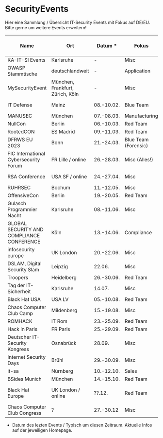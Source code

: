 # SecurityEvents

Hier eine Sammlung / Übersicht IT-Security Events mit Fokus auf DE/EU.
Bitte gerne um weitere Events erweitern! 


| Name                         | Ort               | Datum *     | Fokus             | Link                                                   | Kosten Konferenz € |
| ---------------------------- | ----------------- | ---------- | --------------- | ------------------------------------------------------ | ----------------------------- |
| KA-IT-SI Events              | Karlsruhe         | -          | Misc            | https://www.ka-it-si.de/events/index.html                   | 30                       |
| OWASP Stammtische            | deutschlandweit   | -          | Application     | https://owasp.org/www-chapter-germany/stammtische/          | 0                        |
| MySecurityEvent              | München, Frankfurt, Zürich, Köln           |      -      | Misc                 | https://mysecurityevent.de   | 499                      | 
| IT Defense                   | Mainz             | 08.-10.02. | Blue Team            | https://www.it-defense.de/it-defense-2023/programm     | 1595                     |
| MANUSEC                      | München           | 07.-08.03. | Manufacturing        | https://europe.manusecevent.com/                       | 749                      |
| NullCon                      | Berlin            | 06.-10.03. | Red Team             | https://nullcon.net/                                   | 699                      |
| RootedCON                    | ES Madrid         | 09.-11.03. | Red Team             | https://www.rootedcon.com/index/                       | ?                        | 
| DFRWS EU 2023                | Bonn              | 21.-24.03. | Blue Team (Forensic) | https://dfrws.org/conferences/dfrws-eu-2023            | virt. 150, 695           |
| FIC International Cybersecurity Forum | FR Lille / online  | 26.-28.03. | Misc (Alles!)        | https://europe.forum-fic.com/en/                       | 0?                       |
| RSA Conference               | USA SF / online | 24.-27.04. | Misc                 | https://www.rsaconference.com/                         | 800-2045 USD             |
| RUHRSEC                      | Bochum            | 11.-12.05. | Misc                 | https://www.ruhrsec.de/                                | ?                        | 
| OffensiveCon                 | Berlin            | 19.-20.05. | Red Team             | https://www.offensivecon.org/                          | 1250                     |
| Gulasch Programmier Nacht    | Karlsruhe         | 08.-11.06. | Misc                 | https://entropia.de/GPN                                | 0                        |
| GLOBAL SECURITY AND COMPLIANCE CONFERENCE    | Köln         | 13.-14.06. | Compliance| http://complianceinsider.de/                           | 0?                       |
| infosecurity europe          | UK London            | 20.-22.06. | Misc                 | https://www.infosecurityeurope.com/en-gb.html          | ?                        |
| DSLAM, Digital Security Slam | Leipzig           | 22.06.     | Misc                 | https://dslam.info                                     | 236,81                   | 
| Troopers                     | Heidelberg        | 26.-30.06. | Red Team             | https://troopers.de/                                   | 2190                     |
| Tag der IT-Sicherheit        | Karlsruhe         | 14.07.     | Misc                 | https://www.tag-der-it-sicherheit.de/                  | 90                       |
| Black Hat USA                | USA LV            | 05.-10.08. | Red Team             | https://www.blackhat.com                               | USD                      |
| Chaos Computer Club Camp     | Mildenberg        | 15.-19.08. | Misc                 | https://events.ccc.de/                                 | ?                        |
| ROMHACK                      | IT Rom               | 23.-25.09. | Red Team             | https://romhack.camp/                                  | 90                       |
| Hack in Paris                | FR Paris             | 25.-29.09. | Red Team             | https://hackinparis.com/                               | 540                      |
| Deutscher IT-Security Kongress| Osnabrück        | 28.09.     | Misc                 | https://www.pco-online.de/kongress2023                 | 0                        |
| Internet Security Days       | Brühl             | 29.-30.09. | Misc                 | https://www.eco.de/events/internet-security-days-2022/ | 699                      |
| it-sa                        | Nürnberg          | 10.-12.10. | Sales                 | https://www.itsa365.de                                 | 0-85                    |
| BSides Munich                | München           | 14.-15.10. | Red Team             | https://www.bsidesmunich.org/                          | ?                        | 
| Black Hat Europe             | UK London / online | ??.12.     | Red Team             | https://www.blackhat.com/upcoming.html#europe          | 399-1299 Pfund           |
| Chaos Computer Club Congress | ?                 | 27.-30.12  | Misc                 | https://events.ccc.de/                                 | ?                        |



* Datum des lezten Events / Typisch um diesen Zeitraum. Aktuelle Infos auf der jeweiligen Homepage.
